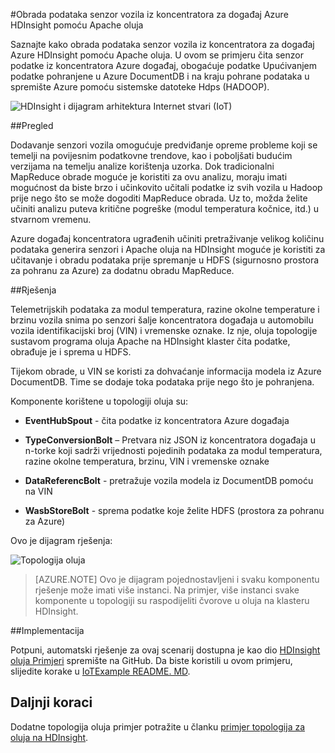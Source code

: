 <properties
 pageTitle="Obrada podataka senzor vozila s Apache oluja na HDInsight | Microsoft Azure"
 description="Saznajte kako obrada podataka senzor vozila iz koncentratora događaja pomoću Apache oluja na HDInsight. Dodajte podatke modela iz DocumentDB i pohraniti izlaz za pohranu."
 services="hdinsight,documentdb,notification-hubs"
 documentationCenter=""
 authors="Blackmist"
 manager="jhubbard"
 editor="cgronlun"/>

<tags
ms.service="hdinsight"
ms.devlang="java"
ms.topic="article"
ms.tgt_pltfrm="na"
ms.workload="big-data"
ms.date="08/23/2016"
ms.author="larryfr"/>

#<a name="process-vehicle-sensor-data-from-azure-event-hubs-using-apache-storm-on-hdinsight"></a>Obrada podataka senzor vozila iz koncentratora za događaj Azure HDInsight pomoću Apache oluja

Saznajte kako obrada podataka senzor vozila iz koncentratora za događaj Azure HDInsight pomoću Apache oluja. U ovom se primjeru čita senzor podatke iz koncentratora Azure događaj, obogaćuje podatke Upućivanjem podatke pohranjene u Azure DocumentDB i na kraju pohrane podataka u spremište Azure pomoću sistemske datoteke Hdps (HADOOP).

![HDInsight i dijagram arhitektura Internet stvari (IoT)](./media/hdinsight-storm-iot-eventhub-documentdb/iot.png)

##<a name="overview"></a>Pregled

Dodavanje senzori vozila omogućuje predviđanje opreme probleme koji se temelji na povijesnim podatkovne trendove, kao i poboljšati budućim verzijama na temelju analize korištenja uzorka. Dok tradicionalni MapReduce obrade moguće je koristiti za ovu analizu, moraju imati mogućnost da biste brzo i učinkovito učitali podatke iz svih vozila u Hadoop prije nego što se može dogoditi MapReduce obrada. Uz to, možda želite učiniti analizu puteva kritične pogreške (modul temperatura kočnice, itd.) u stvarnom vremenu.

Azure događaj koncentratora ugrađenih učiniti pretraživanje velikog količinu podataka generira senzori i Apache oluja na HDInsight moguće je koristiti za učitavanje i obradu podataka prije spremanje u HDFS (sigurnosno prostora za pohranu za Azure) za dodatnu obradu MapReduce.

##<a name="solution"></a>Rješenja

Telemetrijskih podataka za modul temperatura, razine okolne temperature i brzinu vozila snima po senzori šalje koncentratora događaja u automobilu vozila identifikacijski broj (VIN) i vremenske oznake. Iz nje, oluja topologije sustavom programa oluja Apache na HDInsight klaster čita podatke, obrađuje je i sprema u HDFS.

Tijekom obrade, u VIN se koristi za dohvaćanje informacija modela iz Azure DocumentDB. Time se dodaje toka podataka prije nego što je pohranjena.

Komponente korištene u topologiji oluja su:

* **EventHubSpout** - čita podatke iz koncentratora Azure događaja

* **TypeConversionBolt** – Pretvara niz JSON iz koncentratora događaja u n-torke koji sadrži vrijednosti pojedinih podataka za modul temperatura, razine okolne temperatura, brzinu, VIN i vremenske oznake

* **DataReferencBolt** - pretražuje vozila modela iz DocumentDB pomoću na VIN

* **WasbStoreBolt** - sprema podatke koje želite HDFS (prostora za pohranu za Azure)

Ovo je dijagram rješenja:

![Topologija oluja](./media/hdinsight-storm-iot-eventhub-documentdb/iottopology.png)

> [AZURE.NOTE] Ovo je dijagram pojednostavljeni i svaku komponentu rješenje može imati više instanci. Na primjer, više instanci svake komponente u topologiji su raspodijeliti čvorove u oluja na klasteru HDInsight.

##<a name="implementation"></a>Implementacija

Potpuni, automatski rješenje za ovaj scenarij dostupna je kao dio [HDInsight oluja Primjeri](https://github.com/hdinsight/hdinsight-storm-examples) spremište na GitHub. Da biste koristili u ovom primjeru, slijedite korake u [IoTExample README. MD](https://github.com/hdinsight/hdinsight-storm-examples/blob/master/IotExample/README.md).

## <a name="next-steps"></a>Daljnji koraci

Dodatne topologija oluja primjer potražite u članku [primjer topologija za oluja na HDInsight](hdinsight-storm-example-topology.md).
